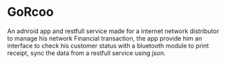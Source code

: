 # GoRcoo
An adnroid app and restfull service made for a internet network distributor to manage his network Financial transaction,
the app provide him an interface to check his customer status with a bluetooth module to print receipt,
sync the data from a restfull service using json.

